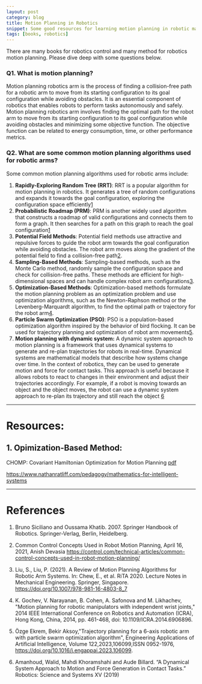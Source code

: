 ```yaml
---
layout: post
category: blog
title: Motion Planning in Robotics 
snippet: Some good resources for learning motion planning in robotic manipulators.
tags: [books, robotics]
---
```

There are many books for robotics control and many method for robotics motion planning. Please dive deep with some questions below.

### Q1. What is motion planning? 

Motion planning robotics arm is the process of finding a collision-free path for a robotic arm to move from its starting configuration to its goal configuration while avoiding obstacles. It is an essential component of robotics that enables robots to perform tasks autonomously and safely. Motion planning robotics arm involves finding the optimal path for the robot arm to move from its starting configuration to its goal configuration while avoiding obstacles and minimizing some objective function. The objective function can be related to energy consumption, time, or other performance metrics.

### Q2. What are some common motion planning algorithms used for robotic arms?

Some common motion planning algorithms used for robotic arms include:

1. **Rapidly-Exploring Random Tree (RRT)**: RRT is a popular algorithm for motion planning in robotics. It generates a tree of random configurations and expands it towards the
goal configuration, exploring the configuration space efficiently[1](https://dl.acm.org/doi/10.5555/1209344)
2. **Probabilistic Roadmap (PRM)**: PRM is another widely used algorithm that constructs a roadmap of valid configurations and connects them to form a graph. It then searches for a path on this graph to reach the goal configuration[1](https://dl.acm.org/doi/10.5555/1209344)
3. **Potential Field Methods**: Potential field methods use attractive and repulsive forces to guide
the robot arm towards the goal configuration while avoiding obstacles.
The robot arm moves along the gradient of the potential field to find a
collision-free path[2](https://control.com/technical-articles/common-control-concepts-used-in-robot-motion-planning/).
4. **Sampling-Based Methods**: Sampling-based methods, such as the Monte Carlo method, randomly sample the configuration space and check for collision-free paths. These
methods are efficient for high-dimensional spaces and can handle complex robot arm configurations[3](https://link.springer.com/chapter/10.1007/978-981-16-4803-8_7).
5. **Optimization-Based Methods**: Optimization-based methods formulate the motion planning problem as an optimization problem and use optimization algorithms, such as the
Newton-Raphson method or the Levenberg-Marquardt algorithm, to find the
optimal path or trajectory for the robot arm[4](https://www.cs.cmu.edu/~venkatrn/papers/icra14.pdf).
6. **Particle Swarm Optimization (PSO)**: PSO is a population-based optimization algorithm inspired by the behavior of bird flocking. It can be used for trajectory planning and
optimization of robot arm movements[5](https://www.sciencedirect.com/science/article/abs/pii/S095219762300283X).
7. **Motion planning with dynamic system:** 
A dynamic system approach to motion planning is a  framework that uses dynamical systems to generate and re-plan trajectories for robots in real-time. Dynamical systems are mathematical models that describe how systems change over time. In the context of robotics, they can be used to 
generate motion and force for contact tasks. This approach is useful because it allows robots to react to changes in their environment and adjust their trajectories accordingly. For example, if a robot is moving towards an object and the object moves, the robot can use a dynamic system approach to re-plan  its trajectory and still reach the object [6](https://www.roboticsproceedings.org/rss15/p21.pdf)

---
# Resources:
## 1. Opimization-Based Method:
CHOMP: Covariant Hamiltonian Optimization for Motion Planning [pdf](https://www.ri.cmu.edu/pub_files/2013/5/CHOMP_IJRR.pdf)

https://www.nathanratliff.com/pedagogy/mathematics-for-intelligent-systems

----------------
# References

1. Bruno Siciliano and Oussama Khatib. 2007. Springer Handbook of Robotics. Springer-Verlag, Berlin, Heidelberg.
2. Common Control Concepts Used in Robot Motion Planning, April 16, 2021, Anish Devasia https://control.com/technical-articles/common-control-concepts-used-in-robot-motion-planning/

3. Liu, S., Liu, P. (2021). A Review of Motion Planning Algorithms for Robotic Arm Systems. In: Chew, E., et al. RiTA 2020. Lecture Notes in Mechanical Engineering. Springer, Singapore. https://doi.org/10.1007/978-981-16-4803-8_7

4. K. Gochev, V. Narayanan, B. Cohen, A. Safonova and M. Likhachev, "Motion planning for robotic manipulators with independent wrist joints," 2014 IEEE International Conference on Robotics and Automation (ICRA), Hong Kong, China, 2014, pp. 461-468, doi: 10.1109/ICRA.2014.6906896.

5. Özge Ekrem, Bekir Aksoy,"Trajectory planning for a 6-axis robotic arm with particle swarm optimization algorithm",
Engineering Applications of Artificial Intelligence,
Volume 122,2023,106099,ISSN 0952-1976,
https://doi.org/10.1016/j.engappai.2023.106099.

6. Amanhoud, Walid, Mahdi Khoramshahi and Aude Billard. “A Dynamical System Approach to Motion and Force Generation in Contact Tasks.” Robotics: Science and Systems XV (2019)